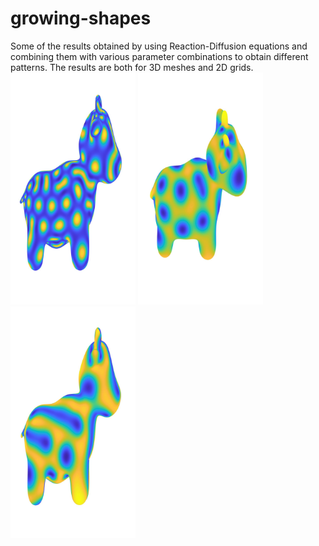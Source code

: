 # growing-shapes

Some of the results obtained by using Reaction-Diffusion equations and combining them with various parameter combinations to obtain different patterns. The results are both for 3D meshes and 2D grids.
<img src="https://raw.githubusercontent.com/khmariem/growing-shapes-reaction-diffusion/master/imgs/turing.jpg" alt="Turing Model" width="200"/>
<img src="https://raw.githubusercontent.com/khmariem/growing-shapes-reaction-diffusion/master/imgs/spoton.jpg" alt="Spots Pattern" width="200"/>
<img src="https://raw.githubusercontent.com/khmariem/growing-shapes-reaction-diffusion/master/imgs/stripesspots.jpg" alt="Spots Pattern" width="200"/>
